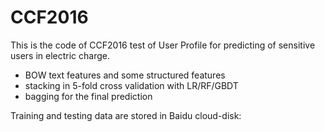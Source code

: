 # CCF2016

This is the code of CCF2016 test of User Profile for predicting of sensitive users in electric charge.

- BOW text features and some structured features
- stacking in 5-fold cross validation with LR/RF/GBDT
- bagging for the final prediction

Training and testing data are stored in Baidu cloud-disk:

